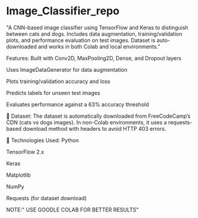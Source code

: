 # Image_Classifier_repo
"A CNN-based image classifier using TensorFlow and Keras to distinguish between cats and dogs. Includes data augmentation, training/validation plots, and performance evaluation on test images. Dataset is auto-downloaded and works in both Colab and local environments."

 Features:
Built with Conv2D, MaxPooling2D, Dense, and Dropout layers

Uses ImageDataGenerator for data augmentation

Plots training/validation accuracy and loss

Predicts labels for unseen test images

Evaluates performance against a 63% accuracy threshold

📁 Dataset:
The dataset is automatically downloaded from FreeCodeCamp’s CDN (cats vs dogs images). In non-Colab environments, it uses a requests-based download method with headers to avoid HTTP 403 errors.

🚀 Technologies Used:
Python

TensorFlow 2.x

Keras

Matplotlib

NumPy

Requests (for dataset download)

NOTE:" USE GOODLE COLAB FOR BETTER RESULTS"
